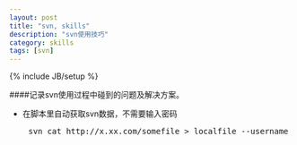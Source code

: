 ```yaml
---
layout: post
title: "svn, skills"
description: "svn使用技巧"
category: skills
tags: [svn]
---
```

{% include JB/setup %}

####记录svn使用过程中碰到的问题及解决方案。

* 在脚本里自动获取svn数据，不需要输入密码

<pre class="code prettyprint linenums">
    svn cat http://x.xx.com/somefile > localfile --username username --password password --no-auth-cache
</pre>